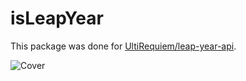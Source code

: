 # isLeapYear

This package was done for [UltiRequiem/leap-year-api](https://github.com/UltiRequiem/leap-year-api).

![Cover](./assets/cover.jpg)
